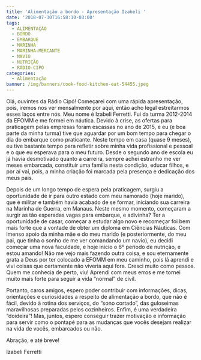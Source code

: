 ```yaml
---
title: 'Alimentação a bordo - Apresentação Izabeli '
date: '2018-07-30T16:58:10-03:00'
tags:
  - ALIMENTAÇÃO
  - BORDO
  - EMBARQUE
  - MARINHA
  - MARINHA-MERCANTE
  - NAVIO
  - NUTRIÇÃO
  - RÁDIO-CIPÓ
categories:
  - Alimentação
banner: /img/banners/cook-food-kitchen-eat-54455.jpeg
---
```

Olá, ouvintes da Rádio Cipó! Começarei com uma rápida apresentação, pois, iremos nos ver mensalmente por aqui, então acho legal estreitarmos esses laços entre nós. Meu nome é Izabeli Ferretti. Fui da turma 2012-2014 da EFOMM e me formei em náutica. Devido à crise, as ofertas para praticagem pelas empresas foram escassas no ano de 2015, e eu (e boa parte da minha turma) tive que aguardar por um bom tempo para chegar o dia do embarque como praticante. Neste tempo em casa (quase 9 meses), eu tive bastante tempo para refletir sobre minha vida profissional e pessoal e o que eu esperava para o meu futuro. Desde o segundo ano de escola eu já havia desmotivado quanto a carreira, sempre achei estranho me ver meses embarcada, constituir uma família nesta condição, educar filhos, e por aí vai, pois, a minha criação foi marcada pela presença e dedicação dos meus pais.

Depois de um longo tempo de espera pela praticagem, surgiu a oportunidade de ir para outro estado com meu namorado (hoje marido), que é militar e também havia acabado de se formar, iniciando sua carreira na Marinha de Guerra, em Manaus. Neste mesmo momento, começaram a surgir as tão esperadas vagas para embarque, e adivinha? Ter a oportunidade de casar, começar a estudar algo novo e recomeçar foi bem mais forte que a vontade de obter um diploma em Ciências Náuticas. Com imenso apoio da minha mãe e do meu marido (e posteriormente, do meu pai, que tinha o sonho de me ver comandando um navio), eu decidi começar uma nova faculdade, e hoje inicio o 6º período de nutrição, e estou amando! Não me vejo mais fazendo outra coisa, e sou eternamente grata a Deus por ter colocado a EFOMM em meu caminho, pois lá aprendi e vivi coisas que certamente não viveria aqui fora. Cresci muito como pessoa. Quem me conhecia de perto, viu! Aprendi com meus erros e me tornei muito mais forte para seguir a vida “normal” de civil. 

Portanto, caros amigos, espero poder contribuir com informações, dicas, orientações e curiosidades a respeito de alimentação a bordo, que não é fácil, devido à rotina dos serviços, do “sono cortado”, das guloseimas maravilhosas preparadas pelos cozinheiros. Enfim, é uma verdadeira “doideira”! Mas, juntos, espero conseguir trazer motivação e informação para servir como o pontapé para as mudanças que vocês desejam realizar na vida de vocês, embarcados ou não.

Abração, e até breve!

Izabeli Ferretti
